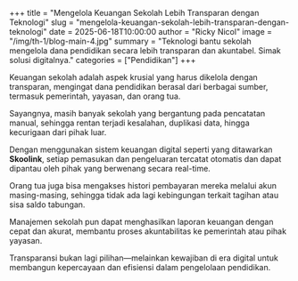 +++
title = "Mengelola Keuangan Sekolah Lebih Transparan dengan Teknologi"
slug = "mengelola-keuangan-sekolah-lebih-transparan-dengan-teknologi"
date = 2025-06-18T10:00:00
author = "Ricky Nicol"
image = "/img/th-1/blog-main-4.jpg"
summary = "Teknologi bantu sekolah mengelola dana pendidikan secara lebih transparan dan akuntabel. Simak solusi digitalnya."
categories = ["Pendidikan"]
+++

Keuangan sekolah adalah aspek krusial yang harus dikelola dengan transparan, mengingat dana pendidikan berasal dari berbagai sumber, termasuk pemerintah, yayasan, dan orang tua.

Sayangnya, masih banyak sekolah yang bergantung pada pencatatan manual, sehingga rentan terjadi kesalahan, duplikasi data, hingga kecurigaan dari pihak luar.

Dengan menggunakan sistem keuangan digital seperti yang ditawarkan **Skoolink**, setiap pemasukan dan pengeluaran tercatat otomatis dan dapat dipantau oleh pihak yang berwenang secara real-time.

Orang tua juga bisa mengakses histori pembayaran mereka melalui akun masing-masing, sehingga tidak ada lagi kebingungan terkait tagihan atau sisa saldo tabungan.

Manajemen sekolah pun dapat menghasilkan laporan keuangan dengan cepat dan akurat, membantu proses akuntabilitas ke pemerintah atau pihak yayasan.

Transparansi bukan lagi pilihan—melainkan kewajiban di era digital untuk membangun kepercayaan dan efisiensi dalam pengelolaan pendidikan. 